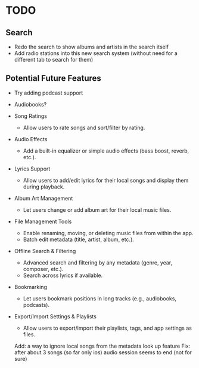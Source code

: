 # TODO

## Search
- Redo the search to show albums and artists in the search itself
- Add radio stations into this new search system (without need for a different tab to search for them)

## Potential Future Features
- Try adding podcast support
- Audiobooks?
- Song Ratings
  - Allow users to rate songs and sort/filter by rating.
- Audio Effects
  - Add a built-in equalizer or simple audio effects (bass boost, reverb, etc.).
- Lyrics Support
  - Allow users to add/edit lyrics for their local songs and display them during playback.
- Album Art Management
  - Let users change or add album art for their local music files.
- File Management Tools
  - Enable renaming, moving, or deleting music files from within the app.
  - Batch edit metadata (title, artist, album, etc.).
- Offline Search & Filtering
  - Advanced search and filtering by any metadata (genre, year, composer, etc.).
  - Search across lyrics if available.
- Bookmarking
  - Let users bookmark positions in long tracks (e.g., audiobooks, podcasts).
- Export/Import Settings & Playlists
  - Allow users to export/import their playlists, tags, and app settings as files.

  Add: a way to ignore local songs from the metadata look up feature
Fix: after about 3 songs (so far only ios) audio session seems to end (not for sure)